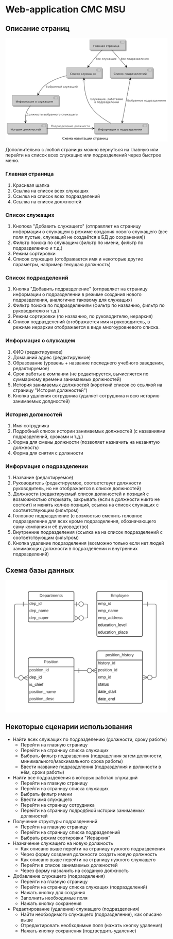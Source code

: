 Web-application CMC MSU
=======================
Описание страниц
-----------------------
![Alt text](docs/pages.png)

Дополнительно с любой страницы можно вернуться на главную или перейти на список всех
служащих или подразделений через быстрое меню.

### Главная страница
1. Красивая шапка
2. Ссылка на список всех служащих
3. Ссылка на список всех подразделений
4. Ссылка на список должностей
### Список служащих
1. Кнопока "Добавить служащего" (отправляет на страницу информации о служащем в режиме создания
нового служащего (все поля пустые, служащий не создаётся в БД до сохранения))
2. Фильтр поиска по служащим (фильтр по имени, фильтр по подразделению и т.д.)
3. Режим сортировки
4. Список служащих (отображается имя и некоторые другие параметры, например текущаю должность)
### Список подразделений
1. Кнопка "Добавить подразделение" (отправляет на страницу информации о подразделении в режиме
 создания нового подразделения, аналогично таковому для служащих)
2. Фильтр поиска по подразделениям (фильтр по названию, фильтр по руководителю и т.д.)
3. Режим сортировки (по названию, по руководителю, иерархия)
4. Список подразделений (отображается имя и руководитель, в режиме иерархии отображается в виде 
многоуровневого списка.
### Информация о служащем
1. ФИО (редактируемое)
2. Домашний адрес (редактируемое)
3. Образование (уровень + название последнего учебного заведения, редактируемое)
4. Срок работы в компании (не редактируется, вычисляется по суммарному времени занимаемых
 должностей)
5. История занимаемых должностей (короткий список со ссылкой на страницу "История должностей")
6. Кнопка удаления сотрудника (удаляет сотрудника и всю историю занимаемых долдностей)
### История должностей
1. Имя сотрудника
2. Подробный список истории занимаемых должностей (с названиями подразделений, сроками и т.д.)
3. Форма для смены должности (позволяет назначить на незанятую должность)
4. Форма для снятия с должности
### Информация о подразделении
1. Название (редактируемое)
2. Руководитель (редактируемое, соответствует должности руководитель, но не отображается в списке 
 должностей)
3. Должности (редактируемый список должностей и позиций с возможностью открывать, закрывать (если
 в должности никто не состоит) и менять кол-во позиций, ссылка на список служащих с 
 соответствующим фильтром)
4. Головное подразделение (с возмостью сменить головное подразделение для всех кроме подразделения,
 обозначающего саму компания и её руководство)
5. Внутренние подразделения (ссылка на на список подразделений с соответствующим фильтром)
6. Кнопка удаление подразделения (возможно только если нет людей занимающих должности в 
 подразделении и внутренних подразделений)

Схема базы данных
-----------------
![Alt text](docs/db.png)

Некоторые сценарии использования
----------------------
- Найти всех служащих по подразделению (должности, сроку работы)
    - Перейти на главную страницу
    - Перейти на страницу списка служащих
    - Выбрать фильтр подразделния (подраделния затем должности, минимального/маскимального срока 
работы)
    - Ввести название подразделения (подразделния и должности в нём, сроки работы)
- Найти все подразделения в которых работал служащий
    - Перейти на главную страницу
    - Перейти на страницу списка служащих
    - Выбрать фильтр имени
    - Ввести имя служащего
    - Перейти на страницу сотрудника
    - Перейти на страницу подродбной истории занимаемых должностей
- Получение структуры подразденений
    - Перейти на главную страницу
    - Перейти на страницу списка подразделений
    - Выбрать режим сортировки "Иерархия"
- Назначение служащего на новую должность
    - Как описано выше перейти на страницу нужного подразделения
    - Через форму создания должности создать новую должность
    - Как описано выше перейти на страницу нужного служащего
    - Перейти в список занимаемых должностей
    - Через форму назначить на созданую должность
- Добавление служащего (подразделения)
    - Перейти на главную страницу
    - Перейти на страницу списка служащих (подразделений)
    - Нажать кнопку для создания
    - Заполнить необходимые поля
    - Нажать кнопку сохранения
- Редактирование (удаление) служащего (подразделения)
    - Найти необходимого служащего (подразделение), как описано выше
    - Отредактировать необходимые поля (нажать кнопку удаления)
    - Нажать кнопку сохранения (подтвердить удаление)
